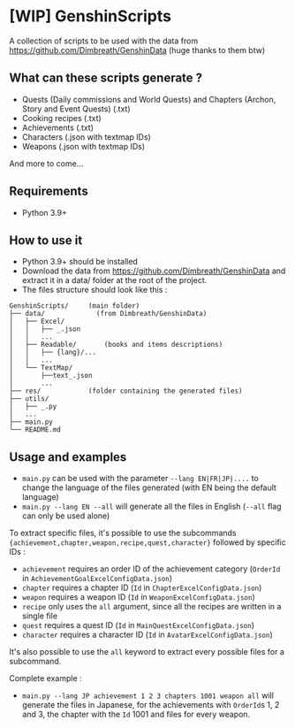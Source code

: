 # [WIP] GenshinScripts

A collection of scripts to be used with the data from https://github.com/Dimbreath/GenshinData (huge thanks to them btw)

## What can these scripts generate ?

- Quests (Daily commissions and World Quests) and Chapters (Archon, Story and Event Quests) (.txt)
- Cooking recipes (.txt)
- Achievements (.txt)
- Characters (.json with textmap IDs)
- Weapons (.json with textmap IDs)

And more to come...

## Requirements

- Python 3.9+

## How to use it

- Python 3.9+ should be installed
- Download the data from https://github.com/Dimbreath/GenshinData and extract it in a data/ folder at the root of the project.
- The files structure should look like this :
```
GenshinScripts/     (main folder)
├── data/             (from Dimbreath/GenshinData)
│   ├── Excel/
│   │   ├── _.json
│   │   ...
│   ├── Readable/       (books and items descriptions)
│   │   ├── {lang}/...
│   │   ...
│   └── TextMap/
│       ├──text_.json
│       ...
├── res/            (folder containing the generated files)
├── utils/
│   ├── _.py
│   ...
├── main.py
└── README.md
```

## Usage and examples

- `main.py` can be used with the parameter `--lang EN|FR|JP|....` to change the language of the files generated (with EN being the default language) 
- `main.py --lang EN --all` will generate all the files in English (`--all` flag can only be used alone)

To extract specific files, it's possible to use the subcommands `{achievement,chapter,weapon,recipe,quest,character}` followed by specific IDs :

- `achievement` requires an order ID of the achievement category (`OrderId` in `AchievementGoalExcelConfigData.json`)
- `chapter` requires a chapter ID (`Id` in `ChapterExcelConfigData.json`)
- `weapon` requires a weapon ID (`Id` in `WeaponExcelConfigData.json`)
- `recipe` only uses the `all` argument, since all the recipes are written in a single file
- `quest` requires a quest ID (`Id` in `MainQuestExcelConfigData.json`)
- `character` requires a character ID (`Id` in `AvatarExcelConfigData.json`)

It's also possible to use the `all` keyword to extract every possible files for a subcommand.

Complete example :

- `main.py --lang JP achievement 1 2 3 chapters 1001 weapon all` will generate the files in Japanese, for the achievements with `OrderId`s 1, 2 and 3, the chapter with the `Id` 1001 and files for every weapon.


